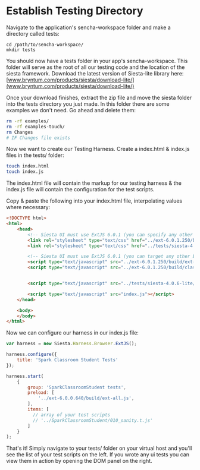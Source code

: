 # Establish Testing Directory

Navigate to the application's sencha-workspace folder and make a directory called tests:
```
cd /path/to/sencha-workspace/
mkdir tests
```

You should now have a tests folder in your app's sencha-workspace. This folder will serve as the root of all our testing code and the location of the siesta framework. Download the latest version of Siesta-lite library here: [www.bryntum.com/products/siesta/download-lite/](www.bryntum.com/products/siesta/download-lite/)

Once your download finishes, extract the zip file and move the siesta folder into the tests directory you just made. In this folder there are some examples we don't need. Go ahead and delete them:
```bash
rm -rf examples/
rm -rf examples-touch/
rm Changes 
# IF Changes file exists
```

Now we want to create our Testing Harness. Create a index.html & index.js files in the tests/ folder:
```bash
touch index.html
touch index.js
```

The index.html file will contain the markup for our testing harness & the index.js file will contain the configuration for the test scripts.

Copy & paste the following into your index.html file, interpolating values where necessary:
```html
<!DOCTYPE html>
<html>
    <head>
        <!-- Siesta UI must use ExtJS 6.0.1 (you can specify any other ExtJS version in your "preload" config) -->
        <link rel="stylesheet" type="text/css" href="../ext-6.0.1.250/build/classic/theme-triton/resources/theme-triton-all.css" />
        <link rel="stylesheet" type="text/css" href="../tests/siesta-4.0.6-lite/resources/css/siesta-all.css">

        <!-- Siesta UI must use ExtJS 6.0.1 (you can target any other ExtJS version in your "preload" config) -->
        <script type="text/javascript" src="../ext-6.0.1.250/build/ext-all.js"></script>
        <script type="text/javascript" src="../ext-6.0.1.250/build/classic/theme-triton/theme-triton.js"></script>


        <script type="text/javascript" src="../tests/siesta-4.0.6-lite/siesta-all.js"></script>

        <script type="text/javascript" src="index.js"></script>
    </head>

    <body>
    </body>
</html>
```

Now we can configure our harness in our index.js file:
```js
var harness = new Siesta.Harness.Browser.ExtJS();

harness.configure({
    title: 'Spark Classroom Student Tests'
});

harness.start(
    {
        group: 'SparkClassroomStudent tests',
        preload: [
            '../ext-6.0.0.640/build/ext-all.js',
        ],
        items: [
          // array of your test scripts
          // '../SparkClassroomStudent/010_sanity.t.js'
        ]
    }
);
```

That's it! Simply navigate to your tests/ folder on your virtual host and you'll see the list of your test scripts on the left. If you wrote any ui tests you can view them in action by opening the DOM panel on the right.
